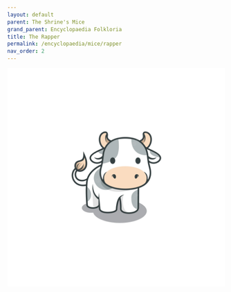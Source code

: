 ```yaml
---
layout: default
parent: The Shrine's Mice
grand_parent: Encyclopaedia Folkloria
title: The Rapper
permalink: /encyclopaedia/mice/rapper
nav_order: 2
---
```


<img src='/assets/kuh.png'>